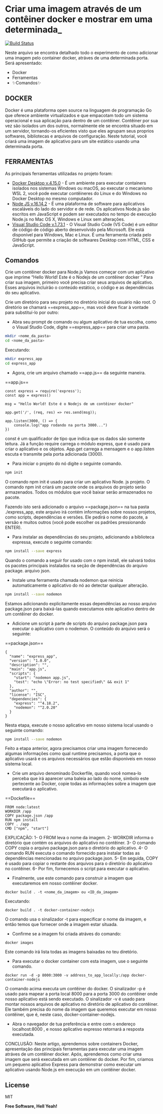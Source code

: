 # Criar uma imagem através de um contêiner docker e mostrar em uma determinada_

[![Build Status](https://travis-ci.org/joemccann/dillinger.svg?branch=master)](https://github.com/Jeef-Moreira)

Neste arquivo se encontra detalhado todo o experimento de como adicionar uma imagem pelo container docker, atráves de uma determinada porta. Será apresentado:
- Docker
- Ferramentas
- ✨Comandos✨

## DOCKER
Docker é uma plataforma open source na linguagem de programação Go que oferece ambiente virtualizados e que empacotam todo um sistema operacional e sua aplicação para dentro de um contêiner. 
Contêiner por sua vez são isolados um dos outros, normalmente ele se encontra situado em um servidor, tornando-os eficientes visto que eles agrupam seus proprios softwares, bibliotecas e arquivos de configuração. 
Neste tutorial, você criará uma imagem de aplicativo para um site estático usando uma determinada porta.


## FERRAMENTAS

As principais ferramentas utilizadas no projeto foram:

- [Docker Desktop v.4.15.0](https://www.docker.com/products/docker-desktop/) - É um ambiente para executar containers isolados nos sistemas Windows ou macOS, ao executar o mecanismo WSL 2, você pode executar contêineres do Linux e do Windows no Docker Desktop no mesmo computador.
- [Node JS v.16.14.2](https://nodejs.org/en/) - É uma plataforma de software para aplicativos escaláveis do lado do servidor e de rede. Os aplicativos Node.js são escritos em JavaScript e podem ser executados no tempo de execução Node.js no Mac OS X, Windows e Linux sem alterações.
- [Visual Studio Code v.1.73.1](https://code.visualstudio.com/) - O Visual Studio Code (VS Code) é um editor de código de código aberto desenvolvido pela Microsoft. Ele está disponível para Windows, Mac e Linux. É uma ferramenta criada pelo GitHub que permite a criação de softwares Desktop com HTML, CSS e JavaScript.


## Comandos

Crie um contêiner docker para Node.js
Vamos começar com um aplicativo que imprime “Hello World! Este é o Nodejs de um contêiner docker ”
Para criar sua imagem, primeiro você precisa criar seus arquivos de aplicativo. Esses arquivos incluirão o conteúdo estático, o código e as dependências do seu aplicativo.

Crie um diretório para seu projeto no diretório inicial do usuário não root. O diretório se chamará ==express_app==, mas você deve ficar à vontade para substituí-lo por outro:
* Abra seu prompt de comando ou algum aplicativo de tua escolha, como o Visual Studio Code, digite ==express_app== para criar uma pasta.

```sh
mkdir <nome_da_pasta>
cd <nome_da_pasta>
```
Executando:
```sh
mkdir express_app
cd express_app
```


* Agora, crie um arquivo chamado ==app.js== da seguinte maneira.

==app.js==
```
const express = require('express');
const app = express()

msg = "Hello World! Este é o Nodejs de um contêiner docker"

app.get('/', (req, res) => res.send(msg));

app.listen(3000, () => {
    console.log("app rodando na porta 3000...")
})
```
const é um qualificador de tipo que indica que os dados são somente leitura. Já a função require carrega o módulo express, que é usado para criar o aplicativo e os objetos. App.get carrega a mensagem e o app.listen escuta e transmite pela porta adicionada (3000).

* Para iniciar o projeto do nó digite o seguinte comando.
```sh
npm init
```
O comando npm init é usado para criar um aplicativo Node. js projeto. O comando npm init criará um pacote onde os arquivos do projeto serão armazenados. Todos os módulos que você baixar serão armazenados no pacote.

Fazendo isto será adicionado o arquivo ==package.json== na tua pasta ./express_app, este arquivo irá contém informações sobre nossos projetos, como scripts, dependências e versões. Ele pedirá o nome do pacote, a versão e muitos outros (você pode escolher os padrões pressionando ENTER).
* Para instalar as dependências do seu projeto, adicionando a biblioteca expressa, execute o seguinte comando: 
```sh
npm install --save express
```
Quando o comando a seguir for usado com o npm install, ele salvará todos os pacotes principais instalados na seção de dependências do arquivo package. arquivo json.
* Instale uma ferramenta chamada nodemon que reinicia automaticamente o aplicativo do nó ao detectar qualquer alteração.
```sh
npm install --save nodemon
```

Estamos adicionando explicitamente essas dependências ao nosso arquivo package.json para baixá-las quando executamos este aplicativo dentro de um contêiner do docker.
* Adicione um script à parte de scripts do arquivo package.json para executar o aplicativo com o nodemon. O conteúdo do arquivo será o seguinte:

==package.json==
```
{
  "name": "express_app",
  "version": "1.0.0",
  "description": "",
  "main": "app.js",
  "scripts": {
    "start": "nodemon app.js",
    "test": "echo \"Error: no test specified\" && exit 1"
  },
  "author": "",
  "license": "ISC",
  "dependencies": {
    "express": "^4.18.2",
    "nodemon": "^2.0.20"
  }
}
```

Nesta etapa, execute o nosso aplicativo em nosso sistema local usando o seguinte comando:
```sh
npm install --save nodemon
```
Feito a etapa anterior, agora precisamos criar uma imagem fornecendo algumas informações como qual runtime precisamos, a porta que o aplicativo usará e os arquivos necessários que estão disponíveis em nosso sistema local.
* Crie um arquivo denominado Dockerfile, quando você nomea-lo perceba que irá aparecer uma baleia ao lado do nome, simbolo este pertecente ao Docker, copie todas as informações sobre a imagem que executará o aplicativo.

==Dockefile==
```
FROM node:latest
WORKDIR /app
COPY package.json /app
RUN npm install
COPY . /app
CMD ["npm", "start"]
```
EXPLICAÇÃO:
1- O FROM leva o nome da imagem.
2- WORKDIR informa o diretório que contém os arquivos do aplicativo no contêiner.
3- O comando COPY copia o arquivo package.json para o diretório do aplicativo.
4- O comando RUN executa o comando fornecido para instalar todas as dependências mencionadas no arquivo package.json.
5- Em seguida, COPY é usado para copiar o restante dos arquivos para o diretório do aplicativo no contêiner.
6- Por fim, fornecemos o script para executar o aplicativo.

* Finalmente, use este comando para construir a imagem que executaremos em nosso contêiner docker.
```
docker build . -t <nome_da_imagem> ou <ID_da_imagem>
```
Executando:
```
docker build . -t docker-container-nodejs
```
O comando usa o sinalizador -t para especificar o nome da imagem, e então temos que fornecer onde a imagem estar situada.
* Confirme se a imagem foi criada atráves do comando:
```
docker images
```
Este comando irá lista todas as imagens baixadas no teu diretório.
* Para executar o docker container com esta imagem, use o seguinte comando.
```
docker run -d -p 8000:3000 -v address_to_app_locally:/app docker-container-nodejs
```
O comando acima executa um contêiner do docker. O sinalizador -p é usado para mapear a porta local 8000 para a porta 3000 do contêiner onde nosso aplicativo está sendo executado. O sinalizador -v é usado para montar nossos arquivos de aplicativo no diretório de aplicativo do contêiner. Ele também precisa do nome da imagem que queremos executar em nosso contêiner, que é, neste caso, docker-container-nodejs.

* Abra o navegador de tua preferência e entre com o endereço localhost:8000 , e nosso aplicativo expresso retornará a resposta executada.

CONCLUSÃO:
Neste artigo, aprendemos sobre containers Docker, apresentação das principais ferramentas para executar uma imagem atráves de um contêiner docker. Após, aprendemos como criar uma imagem que será executada em um contêiner do docker. Por fim, criamos um pequeno aplicativo Express para demonstrar como executar um aplicativo usando Node.js em execução em um contêiner docker.
 

## License

MIT

**Free Software, Hell Yeah!**

[//]: # (These are reference links used in the body of this note and get stripped out when the markdown processor does its job. There is no need to format nicely because it shouldn't be seen. Thanks SO - http://stackoverflow.com/questions/4823468/store-comments-in-markdown-syntax)

   [dev]: <https://github.com/Jeef-Moreira>
   [learning]: <https://compassuol.udemy.com>
   [boss]: <https://compass.uol/pt/home>
   [node.js]: <http://nodejs.org>
   [Docker Desktop]: <https://www.docker.com/products/docker-desktop>
   [Visual Studio Code]: <https://code.visualstudio.com>
  
